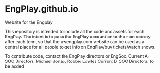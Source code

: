 # EngPlay.github.io
Website for the Engplay

This repository is intended to include all the code and assets for each EngPlay. The intent is to pass the EngPlay account on to the next society after each term, so that the uwengplay.com website can be used as a central place for all people to get info on EngPlay/buy tickets/watch shows. 

To contribute code, contact the EngPlay directors or EngSoc. 
Current A-SOC Directors: Michael Jonas, Robbie Lowles
Current B-SOC Directors: to be added
